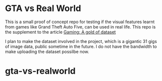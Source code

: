 # GTA vs Real World
This is a small proof of concept repo for testing if the visual features learnt from games like Grand Theft Auto Five, can be used in real life.
This repo is the supplement to the article [Gaming: A gold of dataset](https://medium.com/@ratin.kumar.2k/gaming-a-gold-of-dataset-b94df0582544)

I plan to make the dataset involved in the project, which is a gigantic 31 gigs of image data, public sometime in the future. I do not have the bandwidth to make uploading the dataset possilbe now.
# gta-vs-realworld
